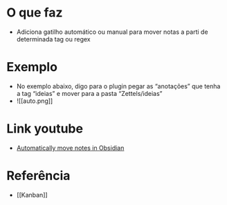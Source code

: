 # O que faz
- Adiciona gatilho automático ou manual para mover notas a parti de determinada tag ou regex

# Exemplo
- No exemplo abaixo, digo para o plugin  pegar as “anotações” que tenha a tag “ideias” e mover  para a pasta “Zettels/ideias”
- ![[auto.png]]

# Link youtube
- [Automatically move notes in Obsidian](https://www.youtube.com/watch?v=BhTA_taqjyg)

# Referência 
- [[Kanban]]